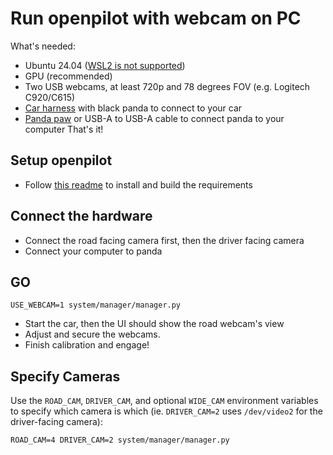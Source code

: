 # Run openpilot with webcam on PC

What's needed:
- Ubuntu 24.04 ([WSL2 is not supported](https://github.com/commaai/openpilot/issues/34216))
- GPU (recommended)
- Two USB webcams, at least 720p and 78 degrees FOV (e.g. Logitech C920/C615)
- [Car harness](https://comma.ai/shop/products/comma-car-harness) with black panda to connect to your car
- [Panda paw](https://comma.ai/shop/products/panda-paw) or USB-A to USB-A cable to connect panda to your computer
That's it!

## Setup openpilot
- Follow [this readme](../tools) to install and build the requirements

## Connect the hardware
- Connect the road facing camera first, then the driver facing camera
- Connect your computer to panda

## GO
```
USE_WEBCAM=1 system/manager/manager.py
```
- Start the car, then the UI should show the road webcam's view
- Adjust and secure the webcams.
- Finish calibration and engage!

## Specify Cameras

Use the `ROAD_CAM`, `DRIVER_CAM`, and optional `WIDE_CAM` environment variables to specify which camera is which (ie. `DRIVER_CAM=2` uses `/dev/video2` for the driver-facing camera):
```
ROAD_CAM=4 DRIVER_CAM=2 system/manager/manager.py
```
